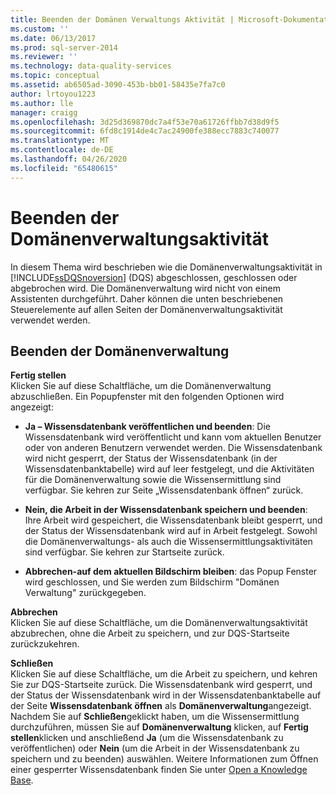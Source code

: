 ```yaml
---
title: Beenden der Domänen Verwaltungs Aktivität | Microsoft-Dokumentation
ms.custom: ''
ms.date: 06/13/2017
ms.prod: sql-server-2014
ms.reviewer: ''
ms.technology: data-quality-services
ms.topic: conceptual
ms.assetid: ab6505ad-3090-453b-bb01-58435e7fa7c0
author: lrtoyou1223
ms.author: lle
manager: craigg
ms.openlocfilehash: 3d25d369870dc7a4f53e70a61726ffbb7d38d9f5
ms.sourcegitcommit: 6fd8c1914de4c7ac24900fe388ecc7883c740077
ms.translationtype: MT
ms.contentlocale: de-DE
ms.lasthandoff: 04/26/2020
ms.locfileid: "65480615"
---
```

# <a name="end-the-domain-management-activity"></a>Beenden der Domänenverwaltungsaktivität
  In diesem Thema wird beschrieben wie die Domänenverwaltungsaktivität in [!INCLUDE[ssDQSnoversion](../includes/ssdqsnoversion-md.md)] (DQS) abgeschlossen, geschlossen oder abgebrochen wird. Die Domänenverwaltung wird nicht von einem Assistenten durchgeführt. Daher können die unten beschriebenen Steuerelemente auf allen Seiten der Domänenverwaltungsaktivität verwendet werden.  
  
## <a name="end-domain-management"></a>Beenden der Domänenverwaltung  
 **Fertig stellen**  
 Klicken Sie auf diese Schaltfläche, um die Domänenverwaltung abzuschließen. Ein Popupfenster mit den folgenden Optionen wird angezeigt:  
  
-   **Ja – Wissensdatenbank veröffentlichen und beenden**: Die Wissensdatenbank wird veröffentlicht und kann vom aktuellen Benutzer oder von anderen Benutzern verwendet werden. Die Wissensdatenbank wird nicht gesperrt, der Status der Wissensdatenbank (in der Wissensdatenbanktabelle) wird auf leer festgelegt, und die Aktivitäten für die Domänenverwaltung sowie die Wissensermittlung sind verfügbar. Sie kehren zur Seite „Wissensdatenbank öffnen“ zurück.  
  
-   **Nein, die Arbeit in der Wissensdatenbank speichern und beenden**: Ihre Arbeit wird gespeichert, die Wissensdatenbank bleibt gesperrt, und der Status der Wissensdatenbank wird auf in Arbeit festgelegt. Sowohl die Domänenverwaltungs- als auch die Wissensermittlungsaktivitäten sind verfügbar. Sie kehren zur Startseite zurück.  
  
-   **Abbrechen-auf dem aktuellen Bildschirm bleiben**: das Popup Fenster wird geschlossen, und Sie werden zum Bildschirm "Domänen Verwaltung" zurückgegeben.  
  
 **Abbrechen**  
 Klicken Sie auf diese Schaltfläche, um die Domänenverwaltungsaktivität abzubrechen, ohne die Arbeit zu speichern, und zur DQS-Startseite zurückzukehren.  
  
 **Schließen**  
 Klicken Sie auf diese Schaltfläche, um die Arbeit zu speichern, und kehren Sie zur DQS-Startseite zurück. Die Wissensdatenbank wird gesperrt, und der Status der Wissensdatenbank wird in der Wissensdatenbanktabelle auf der Seite **Wissensdatenbank öffnen** als **Domänenverwaltung**angezeigt. Nachdem Sie auf **Schließen**geklickt haben, um die Wissensermittlung durchzuführen, müssen Sie auf **Domänenverwaltung** klicken, auf **Fertig stellen**klicken und anschließend **Ja** (um die Wissensdatenbank zu veröffentlichen) oder **Nein** (um die Arbeit in der Wissensdatenbank zu speichern und zu beenden) auswählen.  Weitere Informationen zum Öffnen einer gesperrter Wissensdatenbank finden Sie unter [Open a Knowledge Base](../../2014/data-quality-services/open-a-knowledge-base.md).  
  
  
